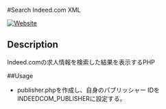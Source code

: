 #Search Indeed.com XML

[![Website](https://img.shields.io/website-up-down-green-red/http/shields.io.svg)](http://www.kichij.org/read_indeed_com/)

## Description

Indeed.comの求人情報を検索した結果を表示するPHP

##Usage
+ publisher.phpを作成し、自身のパブリッシャー IDをINDEEDCOM_PUBLISHERに設定する。
